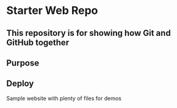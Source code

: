 # Starter Web Repo

This repository is for showing how Git and GitHub together
-------------

## Purpose

## Deploy 

Sample website with plenty of files for demos